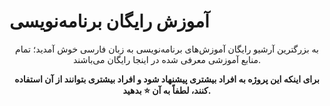 # آموزش رایگان برنامه‌نویسی

<div align="center">
  به بزرگترین آرشیو رایگان آموزش‌های برنامه‌نویسی به زبان فارسی خوش آمدید؛ تمام منابع آموزشی معرفی شده در اینجا رایگان می‌باشند.

  <b>برای اینکه این پروژه به افراد بیشتری پیشنهاد شود و افراد بیشتری بتوانند از آن استفاده کنند، لطفاً به آن ⭐ بدهید.</b>
</div>